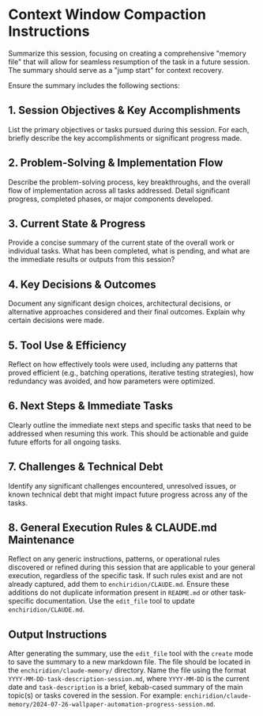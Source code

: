 # Context Window Compaction Instructions

Summarize this session, focusing on creating a comprehensive "memory file" that will allow for seamless resumption of the task in a future session. The summary should serve as a "jump start" for context recovery.

Ensure the summary includes the following sections:

## 1. Session Objectives & Key Accomplishments
List the primary objectives or tasks pursued during this session. For each, briefly describe the key accomplishments or significant progress made.

## 2. Problem-Solving & Implementation Flow
Describe the problem-solving process, key breakthroughs, and the overall flow of implementation across all tasks addressed. Detail significant progress, completed phases, or major components developed.

## 3. Current State & Progress
Provide a concise summary of the current state of the overall work or individual tasks. What has been completed, what is pending, and what are the immediate results or outputs from this session?

## 4. Key Decisions & Outcomes
Document any significant design choices, architectural decisions, or alternative approaches considered and their final outcomes. Explain why certain decisions were made.

## 5. Tool Use & Efficiency
Reflect on how effectively tools were used, including any patterns that proved efficient (e.g., batching operations, iterative testing strategies), how redundancy was avoided, and how parameters were optimized.

## 6. Next Steps & Immediate Tasks
Clearly outline the immediate next steps and specific tasks that need to be addressed when resuming this work. This should be actionable and guide future efforts for all ongoing tasks.

## 7. Challenges & Technical Debt
Identify any significant challenges encountered, unresolved issues, or known technical debt that might impact future progress across any of the tasks.

## 8. General Execution Rules & CLAUDE.md Maintenance
Reflect on any generic instructions, patterns, or operational rules discovered or refined during this session that are applicable to your general execution, regardless of the specific task. If such rules exist and are not already captured, add them to `enchiridion/CLAUDE.md`. Ensure these additions do not duplicate information present in `README.md` or other task-specific documentation. Use the `edit_file` tool to update `enchiridion/CLAUDE.md`.

## Output Instructions

After generating the summary, use the `edit_file` tool with the `create` mode to save the summary to a new markdown file.
The file should be located in the `enchiridion/claude-memory/` directory.
Name the file using the format `YYYY-MM-DD-task-description-session.md`, where `YYYY-MM-DD` is the current date and `task-description` is a brief, kebab-cased summary of the main topic(s) or tasks covered in the session.
For example: `enchiridion/claude-memory/2024-07-26-wallpaper-automation-progress-session.md`.